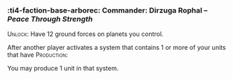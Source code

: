 ### :ti4-faction-base-arborec: **Commander**: Dirzuga Rophal – _Peace Through Strength_

<span style="font-variant:small-caps;">Unlock</span>: Have 12 ground forces on planets you control.

After another player activates a system that contains 1 or more of your units that have <span style="font-variant:small-caps;">Production</span>:

You may produce 1 unit in that system.
